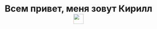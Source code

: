<h1 align='center'>Всем привет, меня зовут Кирилл
  <img src="https://github.com/blackcater/blackcater/raw/main/images/Hi.gif" height="32" />
<h1>
